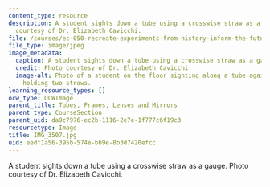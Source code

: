 ```yaml
---
content_type: resource
description: A student sights down a tube using a crosswise straw as a gauge. Photo
  courtesy of Dr. Elizabeth Cavicchi.
file: /courses/ec-050-recreate-experiments-from-history-inform-the-future-from-the-past-galileo-january-iap-2010/eedf1a56395b574ebb9e8b3d7420efcc_IMG_3507.jpg
file_type: image/jpeg
image_metadata:
  caption: A student sights down a tube using a crosswise straw as a gauge.
  credit: Photo courtesy of Dr. Elizabeth Cavicchi.
  image-alt: Photo of a student on the floor sighting along a tube against which she's
    holding two straws.
learning_resource_types: []
ocw_type: OCWImage
parent_title: Tubes, Frames, Lenses and Mirrors
parent_type: CourseSection
parent_uid: da9c7976-ec2b-1116-2e7e-1f777c6f19c3
resourcetype: Image
title: IMG_3507.jpg
uid: eedf1a56-395b-574e-bb9e-8b3d7420efcc
---
```

A student sights down a tube using a crosswise straw as a gauge. Photo courtesy of Dr. Elizabeth Cavicchi.